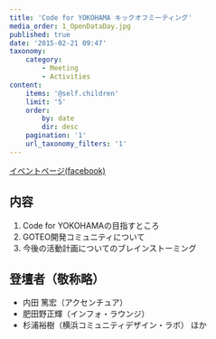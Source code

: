 ```yaml
---
title: 'Code for YOKOHAMA キックオフミーティング'
media_order: 1_OpenDataDay.jpg
published: true
date: '2015-02-21 09:47'
taxonomy:
    category:
        - Meeting
        - Activities
content:
    items: '@self.children'
    limit: '5'
    order:
        by: date
        dir: desc
    pagination: '1'
    url_taxonomy_filters: '1'
---
```


[イベントページ(facebook)](https://www.facebook.com/events/1395282610784330/)
## 内容
1. Code for YOKOHAMAの目指すところ
2. GOTEO開発コミュニティについて
3. 今後の活動計画についてのブレインストーミング  

## 登壇者（敬称略）
* 内田 篤宏（アクセンチュア）
* 肥田野正輝（インフォ・ラウンジ）
* 杉浦裕樹（横浜コミュニティデザイン・ラボ）
ほか
